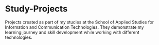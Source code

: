 # Study-Projects
 Projects created as part of my studies at the School of Applied Studies for Information and Communication Technologies. They demonstrate my learning journey and skill development while working with different technologies.

